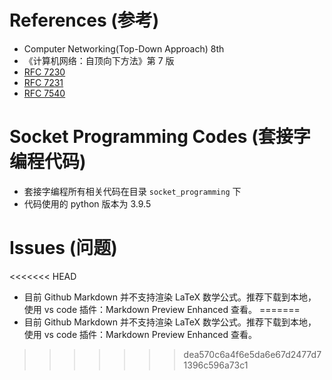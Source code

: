 # References (参考)

- Computer Networking(Top-Down Approach) 8th
- 《计算机网络：自顶向下方法》第 7 版
- [RFC 7230](https://datatracker.ietf.org/doc/html/rfc7230)
- [RFC 7231](https://datatracker.ietf.org/doc/html/rfc7231)
- [RFC 7540](https://datatracker.ietf.org/doc/html/rfc7540)

# Socket Programming Codes (套接字编程代码)

- 套接字编程所有相关代码在目录 `socket_programming` 下
- 代码使用的 python 版本为 3.9.5

# Issues (问题)

<<<<<<< HEAD
- 目前 Github Markdown 并不支持渲染 LaTeX 数学公式。推荐下载到本地，使用 vs code 插件：Markdown Preview Enhanced 查看。
=======
- 目前 Github Markdown 并不支持渲染 LaTeX 数学公式。推荐下载到本地，使用 vs code 插件：Markdown Preview Enhanced 查看。
>>>>>>> dea570c6a4f6e5da6e67d2477d71396c596a73c1
